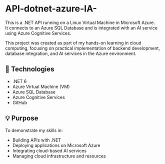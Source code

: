 # API-dotnet-azure-IA-

This is a .NET API running on a Linux Virtual Machine in Microsoft Azure.  
It connects to an Azure SQL Database and is integrated with an AI service using Azure Cognitive Services.

This project was created as part of my hands-on learning in cloud computing, focusing on practical implementation of backend development, database integration, and AI services in the Azure environment.

## 🚀 Technologies

- .NET 6
- Azure Virtual Machine (VM)
- Azure SQL Database
- Azure Cognitive Services
- GitHub

## 💡 Purpose

To demonstrate my skills in:
- Building APIs with .NET
- Deploying applications on Microsoft Azure
- Integrating cloud-based AI services
- Managing cloud infrastructure and resources
